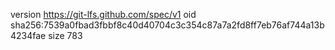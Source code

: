 version https://git-lfs.github.com/spec/v1
oid sha256:7539a0fbad3fbbf8c40d40704c3c354c87a7a2fd8ff7eb76af744a13b4234fae
size 783
